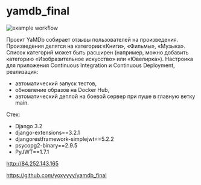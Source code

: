 # yamdb_final

![example workflow](https://github.com/yoxyyyy/yamdb_final/actions/workflows/yamdb_workflow.yml/badge.svg)


Проект YaMDb собирает отзывы пользователей на произведения. Произведения делятся на категории:«Книги», «Фильмы», «Музыка». Список категорий  может быть расширен (например, можно добавить категорию «Изобразительное искусство» или «Ювелирка»).
Настроика для приложения Continuous Integration и Continuous Deployment, реализация:
- автоматический запуск тестов,
- обновление образов на Docker Hub,
- автоматический деплой на боевой сервер при пуше в главную ветку main.

Стек:
- Django 3.2
- django-extensions==3.2.1
- djangorestframework-simplejwt==5.2.2
- psycopg2-binary==2.9.5
- PyJWT==1.7.1


http://84.252.143.165

https://github.com/yoxyyyy/yamdb_final